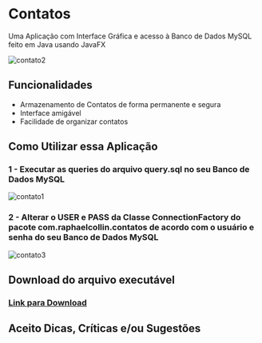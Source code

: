 # Contatos
Uma Aplicação com Interface Gráfica e acesso à Banco de Dados MySQL feito em Java usando JavaFX

![contato2](https://i.imgur.com/HcOGd49.png)

## Funcionalidades

* Armazenamento de Contatos de forma permanente e segura
* Interface amigável
* Facilidade de organizar contatos

## Como Utilizar essa Aplicação

### 1 - Executar as queries do arquivo query.sql no seu Banco de Dados MySQL

![contato1](https://i.imgur.com/gvbmHGk.png)


### 2 - Alterar o USER e PASS da Classe ConnectionFactory do pacote com.raphaelcollin.contatos de acordo com o usuário e senha do seu Banco de Dados MySQL

![contato3](https://user-images.githubusercontent.com/44872660/51091350-d7742580-1770-11e9-9ec5-b2248edd4cca.png)

## Download do arquivo executável

### [Link para Download](https://drive.google.com/open?id=1gPbf5z8v9f4KZUFm6d7VhEN3jc6MRDCG)

## Aceito Dicas, Críticas e/ou Sugestões
